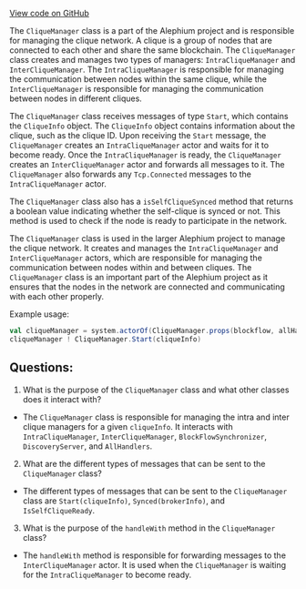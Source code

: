 [View code on GitHub](https://github.com/alephium/alephium/blob/master/flow/src/main/scala/org/alephium/flow/network/CliqueManager.scala)

The `CliqueManager` class is a part of the Alephium project and is responsible for managing the clique network. A clique is a group of nodes that are connected to each other and share the same blockchain. The `CliqueManager` class creates and manages two types of managers: `IntraCliqueManager` and `InterCliqueManager`. The `IntraCliqueManager` is responsible for managing the communication between nodes within the same clique, while the `InterCliqueManager` is responsible for managing the communication between nodes in different cliques.

The `CliqueManager` class receives messages of type `Start`, which contains the `CliqueInfo` object. The `CliqueInfo` object contains information about the clique, such as the clique ID. Upon receiving the `Start` message, the `CliqueManager` creates an `IntraCliqueManager` actor and waits for it to become ready. Once the `IntraCliqueManager` is ready, the `CliqueManager` creates an `InterCliqueManager` actor and forwards all messages to it. The `CliqueManager` also forwards any `Tcp.Connected` messages to the `IntraCliqueManager` actor.

The `CliqueManager` class also has a `isSelfCliqueSynced` method that returns a boolean value indicating whether the self-clique is synced or not. This method is used to check if the node is ready to participate in the network.

The `CliqueManager` class is used in the larger Alephium project to manage the clique network. It creates and manages the `IntraCliqueManager` and `InterCliqueManager` actors, which are responsible for managing the communication between nodes within and between cliques. The `CliqueManager` class is an important part of the Alephium project as it ensures that the nodes in the network are connected and communicating with each other properly. 

Example usage:
```scala
val cliqueManager = system.actorOf(CliqueManager.props(blockflow, allHandlers, discoveryServer, blockFlowSynchronizer, numBootstrapNodes))
cliqueManager ! CliqueManager.Start(cliqueInfo)
```
## Questions: 
 1. What is the purpose of the `CliqueManager` class and what other classes does it interact with?
- The `CliqueManager` class is responsible for managing the intra and inter clique managers for a given `cliqueInfo`. It interacts with `IntraCliqueManager`, `InterCliqueManager`, `BlockFlowSynchronizer`, `DiscoveryServer`, and `AllHandlers`.
2. What are the different types of messages that can be sent to the `CliqueManager` class?
- The different types of messages that can be sent to the `CliqueManager` class are `Start(cliqueInfo)`, `Synced(brokerInfo)`, and `IsSelfCliqueReady`.
3. What is the purpose of the `handleWith` method in the `CliqueManager` class?
- The `handleWith` method is responsible for forwarding messages to the `InterCliqueManager` actor. It is used when the `CliqueManager` is waiting for the `IntraCliqueManager` to become ready.